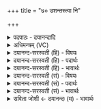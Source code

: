 +++
title = "७० उशन्तस्त्वा नि"

+++
<details><summary>पदपाठः - दयानन्दादि</summary>

उ॒शन्तः॑। त्वा॒। नि। धी॒म॒हि॒। उ॒शन्तः॑। सम्। इ॒धी॒म॒हि॒। उ॒शन्। उ॒श॒तः। आ। व॒ह॒। पि॒तॄन्। ह॒विषे॑। अत्त॑वे। ७०।
</details>

<details><summary>अधिमन्त्रम् (VC)</summary>

- पितरो देवताः
- शङ्ख ऋषिः
- निचृदनुष्टुप्
- गान्धारः
</details>

<details><summary>दयानन्द-सरस्वती (हि) - विषयः</summary>

फिर उसी विषय को अगले मन्त्र में कहा है ॥
</details>

<details><summary>दयानन्द-सरस्वती (हि) - पदार्थः</summary>

पदार्थान्वयभाषाः -  हे विद्या की इच्छा करनेवाले अथवा पुत्र तेरी (उशन्तः) कामना करते हुए हम लोग (त्वा) तुझ को (नि, धीमहि) विद्या का निधिरूप बनावें (उशन्तः) कामना करते हुए हम तुझ को (समिधीमहि) अच्छे प्रकार विद्या से प्रकाशित करें, (उशन्) कामना करता हुआ तू (हविषे) भोजन करने योग्य पदार्थ के (अत्तवे) खाने को (उशतः) कामना करते हुए हम (पितॄन्) पितरों को (आ, वह) अच्छे प्रकार प्राप्त हों ॥७० ॥
</details>

<details><summary>दयानन्द-सरस्वती (हि) - भावार्थः</summary>

भावार्थभाषाः -  जैसे विद्वान् लोग बुद्धिमान्, जितेन्द्रिय, कृतज्ञ, परिश्रमी, विचारशील विद्यार्थियों की नित्य कामना करें, वैसे विद्यार्थी लोग भी ऐसे उत्तम अध्यापक विद्वान् लोगों की सेवा करके विद्वान् होवें ॥७० ॥
</details>

<details><summary>दयानन्द-सरस्वती (सं) - विषयः</summary>

पुनस्तमेव विषयमाह ॥
</details>

<details><summary>दयानन्द-सरस्वती (सं) - पदार्थः</summary>

पदार्थान्वयभाषाः -  हे विद्यार्थिन् पुत्र वा ! त्वामुशन्तो वयं त्वा निधीमह्युशन्तः सन्तः समिधीमहि। उशंस्त्वं हविषेऽत्तवे उशतोऽस्मान् पितॄनावह ॥७० ॥
</details>

<details><summary>दयानन्द-सरस्वती (सं) - भावार्थः</summary>

भावार्थभाषाः -  यथा विद्वांसो धीमतो जितेन्द्रियान् कृतज्ञान् परिश्रमिणो विचारशीलान् विद्यार्थिनो नित्यं कामयेरँस्तथा विद्यार्थिनोऽपीदृशानध्यापकान् विदुषः संसेव्य विद्वांसो भवन्तु ॥७० ॥
</details>

<details><summary>सविता जोशी ← दयानन्दः (म) - भावार्थः</summary>

भावार्थभाषाः -  विद्वान लोकांना जशी बुद्धिमान, जितेंद्रिय, कृतज्ञ, परिश्रमी, विचारशील विद्यार्थ्यांचीच सदैव आवड असते, तशी विद्यार्थ्यांनीही अशा अध्यापकांची सेवा करून विद्वान बनावे.
</details>